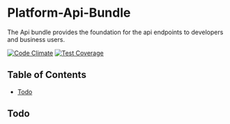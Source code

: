 # Platform-Api-Bundle

The Api bundle provides the foundation for the api endpoints to developers and business users.

[![Code Climate](https://codeclimate.com/github/DigitalState/Platform-Api-Bundle/badges/gpa.svg)](https://codeclimate.com/github/DigitalState/Platform-Api-Bundle)
[![Test Coverage](https://codeclimate.com/github/DigitalState/Platform-Api-Bundle/badges/coverage.svg)](https://codeclimate.com/github/DigitalState/Platform-Api-Bundle/coverage)

## Table of Contents

- [Todo](#todo)

## Todo

